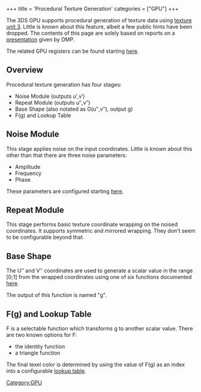 +++
title = 'Procedural Texture Generation'
categories = ["GPU"]
+++

The 3DS GPU supports procedural generation of texture data using
[texture unit
3](GPU/Internal_Registers#gpureg_texunit3_proctex0 "wikilink"). Little
is known about this feature, albeit a few public hints have been
dropped. The contents of this page are solely based on reports on a
[presentation](http://www.4gamer.net/games/017/G001762/20120822007/)
given by DMP.

The related GPU registers can be found starting
[here](GPU/Internal_Registers#gpureg_texunit3_proctex0 "wikilink").

## Overview

Procedural texture generation has four stages:

- Noise Module (outputs u′,v′)
- Repeat Module (outputs u′′,v′′)
- Base Shape (also notated as G(u′′,v′′), output g)
- F(g) and Lookup Table

## Noise Module

This stage applies noise on the input coordinates. Little is known about
this other than that there are three noise parameters:

- Amplitude
- Frequency
- Phase

These parameters are configured starting
[here](GPU/Internal_Registers#gpureg_texunit3_proctex1 "wikilink").

## Repeat Module

This stage performs basic texture coordinate wrapping on the noised
coordinates. It supports symmetric and mirrored wrapping. They don't
seem to be configurable beyond that.

## Base Shape

The U’’ and V’’ coordinates are used to generate a scalar value in the
range \[0;1\] from the wrapped coordinates using one of six functions
documented
[here](GPU/Internal_Registers#gpureg_texunit3_proctex0 "wikilink").

The output of this function is named "g".

## F(g) and Lookup Table

F is a selectable function which transforms g to another scalar value.
There are two known options for F:

- the identity function
- a triangle function

The final texel color is determined by using the value of F(g) as an
index into a configurable [lookup
table](GPU/Internal_Registers#gpureg_proctex_lut "wikilink").

[Category:GPU](Category:GPU "wikilink")
